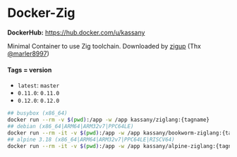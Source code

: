 # Docker-Zig

**DockerHub:** https://hub.docker.com/u/kassany

Minimal Container to use Zig toolchain. Downloaded by [zigup](https://github.com/marler8997/zigup) (Thx [@marler8997](https://github.com/marler8997))

#### Tags = version

- `latest`: `master`
- `0.11.0`: `0.11.0`
- `0.12.0`: `0.12.0`

```bash
## busybox (x86_64)
docker run --rm -v $(pwd):/app -w /app kassany/ziglang:{tagname}
## debian (x86_64|ARM64|ARM32v7|PPC64LE)
docker run --rm -it -v $(pwd):/app -w /app kassany/bookworm-ziglang:{tagname} bash
## alpine 3.18 (x86_64|ARM64|ARM32v7|PPC64LE|RISCV64)
docker run --rm -it -v $(pwd):/app -w /app kassany/alpine-ziglang:{tagname} ash
```
